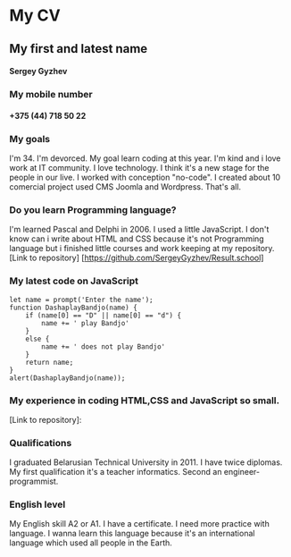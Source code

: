 # My CV
## My first and latest name
#### Sergey Gyzhev 

### My mobile number
#### +375 (44) 718 50 22

### My goals
I'm 34. I'm devorced. My goal learn coding at this year. I'm kind and i love work at IT community. I love technology. I think it's a new stage for the people in our live. I worked with conception "no-code". I created about 10 comercial project used CMS Joomla and Wordpress. That's all.

### Do you learn Programming language?
I'm learned Pascal and Delphi in 2006. I used a little JavaScript. I don't know can i write about HTML and CSS because it's not Programming language but i finished little courses and work keeping at my repository. [Link to repository] [https://github.com/SergeyGyzhev/Result.school]

### My latest code on JavaScript
```
let name = prompt('Enter the name');
function DashaplayBandjo(name) {
    if (name[0] == "D" || name[0] == "d") {
        name += ' play Bandjo'
    }
    else {
        name += ' does not play Bandjo'
    }
    return name;
}
alert(DashaplayBandjo(name));
```
### My experience in coding HTML,CSS and JavaScript so small. 
[Link to repository]:

### Qualifications
I graduated Belarusian Technical University in 2011. I have twice diplomas. My first qualification it's a teacher informatics. Second an engineer-programmist. 

### English level
My English skill A2 or A1. I have a certificate. I need more practice with language. I wanna learn this language because it's an international language which used all people in the Earth.
